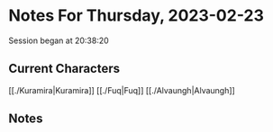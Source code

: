 # Notes For Thursday, 2023-02-23
Session began at 20:38:20
## Current Characters
[[./Kuramira|Kuramira]]
[[./Fuq|Fuq]]
[[./Alvaungh|Alvaungh]]
## Notes
